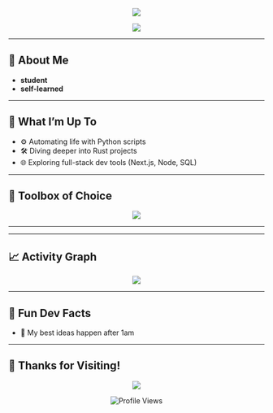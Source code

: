 
<p align="center">
  <img src="https://capsule-render.vercel.app/api?type=waving&color=0:0078D4,100:00cfff&height=200&section=header&text=Louis%20LOVES%20Coding&fontSize=50&fontAlignY=40&desc=Code%20Artist%20%7C%20Python%20Alchemist%20%7C%20Rust%20Adventurer&descAlignY=65&descAlign=50" />
</p>

<p align="center">
  <img src="https://readme-typing-svg.demolab.com?font=Fira+Code&duration=4000&pause=1000&color=00CFFF&center=true&vCenter=true&width=800&lines=Hey+there!+I'm+Louis;Student%2C+Explorer;I+code+with+curiosity;Rust+is+HARD+%F0%9F%A6%80;Let's+build+something+amazing!+%F0%9F%92%BB" />
</p>

---

## 🧠 About Me

- **student**
- **self-learned**

---

## 🚧 What I’m Up To

- ⚙️ Automating life with Python scripts
- 🛠️ Diving deeper into Rust projects
- 🌐 Exploring full-stack dev tools (Next.js, Node, SQL)
---

## 🧰 Toolbox of Choice

<p align="center">
  <img src="https://skillicons.dev/icons?i=python,js,html,css,rust,react,git,github,vscode" />
</p>

---

---

## 📈 Activity Graph

<p align="center">
  <img src="https://github-readme-activity-graph.vercel.app/graph?username=Louis-LOVES-Coding&theme=tokyo-night&hide_border=true" />
</p>

---

## 🧪 Fun Dev Facts

- 🧩 My best ideas happen after 1am
---

## 🌠 Thanks for Visiting!

<p align="center">
  <img src="https://readme-typing-svg.demolab.com?font=Fira+Code&duration=3000&pause=1000&color=00FFFF&center=true&vCenter=true&width=800&lines=Keep+Learning+%F0%9F%92%AA;Keep+Breaking+%F0%9F%92%94;Keep+Coding+%F0%9F%92%BB;Keep+Smiling+%F0%9F%98%8A;Louis+was+here+%F0%9F%91%8B" />
</p>

<p align="center">
  <img src="https://komarev.com/ghpvc/?username=Louis-LOVES-Coding&style=flat-square&color=00cfff" alt="Profile Views"/>
</p>
